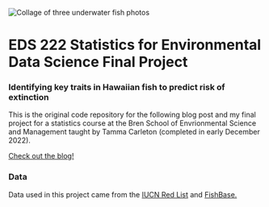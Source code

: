 ![Collage of three underwater fish photos](./fish_collage.jpg)
# EDS 222 Statistics for Environmental Data Science Final Project

### Identifying key traits in Hawaiian fish to predict risk of extinction
This is the original code repository for the following blog post and my final project for a statistics course at the Bren School of Envrionmental Science and Management taught by Tamma Carleton (completed in early December 2022).

[Check out the blog!](https://elkewind.github.io/posts/2022-12-02-hawaiian-fish-analysis/)

### Data
Data used in this project came from the [IUCN Red List](https://www.iucnredlist.org/) and [FishBase.](www.fishbase.org)

